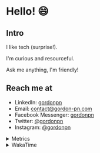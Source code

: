 # Hello! 😄

## Intro

I like tech (surprise!).

I'm curious and resourceful.

Ask me anything, I'm friendly!

## Reach me at

- LinkedIn: [gordonpn](https://www.linkedin.com/in/gordonpn/)
- Email: [contact@gordon-pn.com](mailto:contact@gordon-pn.com)
- Facebook Messenger: [gordonpn](https://www.messenger.com/t/Gordonpn)
- Twitter: [@gordonpn](https://twitter.com/Gordonpn)
- Instagram: [@gordonpn](https://www.instagram.com/gordonpn/)

<details>
  <summary>Metrics</summary>

  <img align="center" src="https://github.com/gordonpn/gordonpn/blob/master/github-metrics.svg" alt="GitHub Metrics">

</details>

<details>
  <summary>WakaTime</summary>

  <!--START_SECTION:waka-->
📊 **This Week I Spent My Time On** 

```text
💬 Programming Languages: 
Java                     12 hrs 58 mins      ████████████████████░░░░░   78.50 % 
Brazil Dependency Config 2 hrs 16 mins       ███░░░░░░░░░░░░░░░░░░░░░░   13.77 % 
TypeScript               23 mins             █░░░░░░░░░░░░░░░░░░░░░░░░   02.38 % 
Bash                     21 mins             █░░░░░░░░░░░░░░░░░░░░░░░░   02.17 % 
XML                      11 mins             ░░░░░░░░░░░░░░░░░░░░░░░░░   01.14 % 

🔥 Editors: 
IntelliJ IDEA            15 hrs 33 mins      ████████████████████████░   94.21 % 
VS Code                  30 mins             █░░░░░░░░░░░░░░░░░░░░░░░░   03.08 % 
Cursor                   26 mins             █░░░░░░░░░░░░░░░░░░░░░░░░   02.71 % 
```


 Last Updated on 22/10/2024 16:26:45 UTC
<!--END_SECTION:waka-->
</details>
